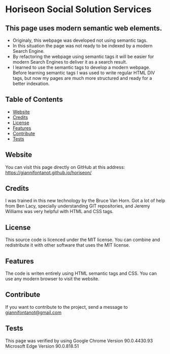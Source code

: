 # Horiseon Social Solution Services 
## This page uses modern semantic web elements. 

- Originaly, this webpage was developed not using semantic tags.
- In this situation the page was not ready to be indexed by a modern Search Engine.
- By refactoring the webpage using semantic tags it will be easier for modern Search Engines to deliver it as a search result.
- I learned to use the semantic tags to develop a modern webpage. Before learning semantic tags I was used to write regular HTML DIV tags, but now my pages are much more structured and ready for a better indexation.

## Table of Contents
- [ Website ](#website) 
- [ Credits ](#credits) 
- [ License ](#license) 
- [ Features ](#features) 
- [ Contribute ](#contribute) 
- [ Tests ](#tests) 

## Website 
You can visit this page directly on GitHub at this address: 
https://giannifontanot.github.io/horiseon/ 

## Credits 
I was trained in this new technology by the Bruce Van Horn.
Got a lot of help from Ben Lacy, specially understanding GIT repositories,
and Jeremy Williams was very helpful with HTML and CSS tags.

## License 
This source code is licenced under the MIT license. 
You can combine and redistribute it with other software that uses the MIT license. 

## Features 
The code is writen entirely using HTML semantic tags and CSS.
You can use any modern browser to visit the website.

## Contribute 
If you want to contribute to the project, send a message to giannifontanot@gmail.com 

## Tests 
This page was verified by using 
Google Chrome Version 90.0.4430.93
Microsoft Edge Version 90.0.818.51 